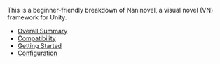 This is a beginner-friendly breakdown of Naninovel, a visual novel (VN) framework for Unity.

- [Overall Summary](./1-naninovel-summary.md)
- [Compatibility](./2-compatibility.md)
- [Getting Started](./3-getting-started.md)
- [Configuration](./4-configuration.md)
